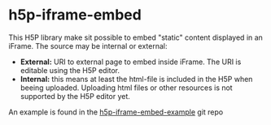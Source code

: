 h5p-iframe-embed
================
This H5P library make sit possible to embed "static" content displayed in an iFrame. The source may be internal or external:

  * **External:** URI to external page to embed inside iFrame. The URI is editable using the H5P editor.
  * **Internal:** this means at least the html-file is included in the H5P when beeing uploaded. Uploading html files
  or other resources is not supported by the H5P editor yet.

An example is found in the [h5p-iframe-embed-example](http://github.com/h5p/h5p-iframe-embed-example) git repo
